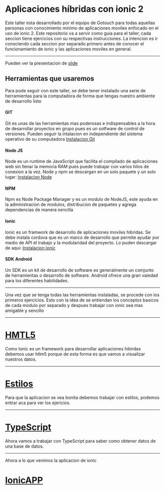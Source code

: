 # Aplicaciones híbridas con ionic 2

Este taller esta desarrollado por el equipo de Gotouch para todas aquellas personas con conocimiento minimo de aplicaciones moviles enfocado en el uso de ionic 2.
Este repositorio va a servir como guia para el taller, cada seccion tiene ejercicios con su respectivas instrucciones. La intencion es ir conociendo cada seccion por separado primero antes de conocer el funcionamiento de ionic y las aplicaciones moviles en general.
****
Pueden ver la presentacion de [slide](https://slides.com/gotouch/educacion-y-moviles-9/live#/2/3)
## Herramientas que usaremos

Para pode seguir con este taller, se debe tener instalado una serie de herramientas para la computadora de forma que tengas nuestro ambiente de desarrollo listo
#### GIT

Git es unas de las herramientas mas poderosas e indispensables a la hora de desarrollar proyectos en grupo pues es un sotfware de control de versiones. Pueden seguir la intalacion en independiente del sistema operativo de su computadora [Instalacion Git](https://git-scm.com/book/es/v1/Empezando-Instalando-Git/)
#### Node JS

Node es un runtime de JavaScript que facilita el compilado de aplicaciones web sin llenar la memoria RAM pues puede trabajar con varios hilos de conexion a la vez. Node y npm se descargan en un solo paquete y un solo lugar: [Instalacion Node](https://nodejs.org/es/download//)
#### NPM
Npm es  Node Package Manager y es un modulo de NodeJS, este ayuda en la administracion de modulos, distribucion de paquetes y agrega dependencias de manera sencilla
#### Ionic
Ionic es un framwork de desarrollo de aplicaciones moviles hibridas. Se debe instala cordova que es un marco de desarrollo que permite ayudar por medio de API el trabajo y la modularidad del proyecto. Lo puden descargar de aqui: [Instalacion Ionic](https://ionicframework.com/docs/v1/guide/installation.html)
#### SDK Android
Un SDK es un kit de desarrollo de software es generalmente un comjunto de herramientas o desarrollo de software. Android ofrece una gran vaiedad para los diferentes habilidades.
******
Una vez que se tenga todas las herramientas instaladas, se procede con los primeros ejercicios. Esto con la idea de se entiendan los conceptos basicos de cada modulo por separado y despues trabajar con ionic sea mas amigable y sencillo
*****
# [HMTL5](/app/Ejer1)
Como Ionic es un framework para desarrollar aplicaciones hibirdas debemos usar htlm5 porque de esta forma es que vamos a visualizar nuestros datos.

***
# [Estilos](/app/Ejerc2)
Para que la aplicacion se vea bonita debemos trabajar con estilos, podemos entrar aca para ver los ejericios.
****
# [TypeScript](/app/Ejer3)
Ahora vamos a trabajar con TypeScript para saber como obtener datos de una base de datos.
***
Ahora a lo que venimos la aplicacion de ionic
# [IonicAPP](/appPrin)
